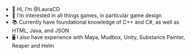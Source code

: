 - 👋 Hi, I’m @LauraCD
- 👀 I’m interested in all things games, in particular game design
- 📚 Currently have foundational knowledge of C++ and C#, as well as HTML, Java, and JSON
- 🖥️ I also have experience with Maya, Mudbox, Unity, Substance Painter, Reaper and Helm

<!---
LauraCD/LauraCD is a ✨ special ✨ repository because its `README.md` (this file) appears on your GitHub profile.
You can click the Preview link to take a look at your changes.
--->
